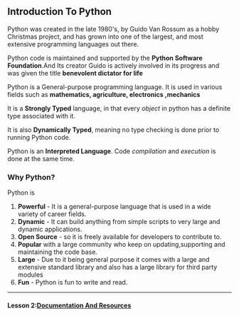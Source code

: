 ## Introduction To Python

Python was created  in the late 1980's, by Guido Van Rossum as a hobby Christmas project, and has grown into one of the largest, and most extensive programming
languages out there.

Python code is maintained and supported by the **Python Software Foundation**.And Its creator Guido is actively involved in its progress and was given the title **benevolent dictator for life**

Python is a General-purpose programming language. It is used in various fields such as __mathematics, agriculture, electronics ,mechanics__

It is a **Strongly Typed** language, in that every _object_ in python has a definite type associated with it.

It is also **Dynamically Typed**, meaning no type checking is done prior to running Python code.

Python is an **Interpreted Language**. Code _compilation_ and _execution_ is done at the same time.



### Why Python?

Python is
1. **Powerful** - It is a  general-purpose language that is used in a wide variety of career fields.
2. **Dynamic** - It can build anything from simple scripts to very large and dynamic applications.
3. **Open Source** - so it is freely available for developers to contribute to.
4. **Popular** with a large community who keep on updating,supporting and maintaining the code base.
5. **Large** - Due to it being general purpose it comes with a large and extensive standard library and also has a large library for third party modules
6. **Fun** - Python is fun to write and read.

---
#### Lesson 2:[Documentation And Resources](./02_docs_and_res.md)
